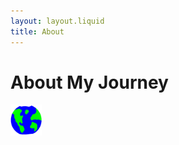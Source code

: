 ```yaml
---
layout: layout.liquid
title: About
---
```


# About My **Journey**
<img class="about" alt="pine" src="/images/EarthShown.png" width="50" />
